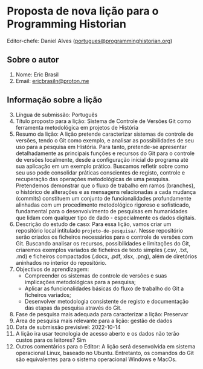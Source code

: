 # Proposta de nova lição para o Programming Historian

Editor-chefe: Daniel Alves (portugues@programminghistorian.org)

## Sobre o autor

1. Nome: Eric Brasil
2. Email: ericbrasiln@proton.me

## Informação sobre a lição

3. Língua de submissão: Português
4. Título proposto para a lição: Sistema de Controle de Versões Git como ferramenta metodológica em projetos de História
5. Resumo da lição: A lição pretende caracterizar sistemas de controle de versões, tendo o Git como exemplo, e analisar as possibilidades de seu uso para a pesquisa em História. Para tanto, pretende-se apresentar detalhadamente as principais funções e recursos do Git para o controle de versões localmente, desde a configuração inicial do programa até sua aplicação em um exemplo prático. Buscamos refletir sobre como seu uso pode consolidar práticas conscientes de registo, controle e recuperação das operações metodológicas de uma pesquisa. Pretendemos demonstrar que o fluxo de trabalho em ramos (branches), o histórico de alterações e as mensagens relacionadas a cada mudança (commits) constituem um conjunto de funcionalidades profundamente alinhadas com um procedimento metodológico rigoroso e sofisticado, fundamental para o desenvolvimento de pesquisas em humanidades que lidam com qualquer tipo de dado - especialmente os dados digitais.
6. Descrição do estudo de caso: Para essa lição, vamos criar um repositório local intitulado `projeto-de-pesquisa/`. Nesse repositório serão criados os ficheiros necessários para o controle de versões com Git. Buscando analisar os recursos, possibilidades e limitações do Git, criaremos exemplos variados de ficheiros de texto simples (.csv, .txt, .md) e ficheiros compactados (.docx, .pdf, xlsx, .png), além de diretórios aninhados no interior do repositório.
7. Objectivos de aprendizagem: 
	- Compreender os sistemas de controle de versões e suas implicações metodológicas para a pesquisa;
	- Aplicar as funcionalidades básicas do fluxo de trabalho do Git a ficheiros variados;
	- Desenvolver metodologia consistente de registo e documentação das etapas da pesquisa através do Git.
8. Fase de pesquisa mais adequada para caracterizar a lição: Preservar
9. Área de pesquisa mais relevante para a lição: gestão de dados
10. Data de submissão previsível: 2022-10-14
11. A lição ira usar tecnologia de acesso aberto e os dados não terão custos para os leitores? Sim
12. Outros comentários para o Editor: A lição será desenvolvida em sistema operacional Linux, baseado no Ubuntu. Entretanto, os comandos do Git são equivalentes para o sistema operacional Windows e MacOs.
